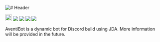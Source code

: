 ![# Header](http://i.imgur.com/cEilUOK.png)

[<img src="https://ci.appveyor.com/api/projects/status/otei5kdne6f0byum?retina=true" height='20.74px'></img>](https://ci.appveyor.com/project/dscalzi/aventibot) [![](https://img.shields.io/github/license/dscalzi/AventiBot.svg)](https://github.com/dscalzi/AventiBot/blob/master/LICENSE) ![](https://img.shields.io/badge/JDA-3.7.0__382-9158BC.svg) ![](https://img.shields.io/badge/lavaplayer-1.3.7-9158BC.svg) [![](https://discordapp.com/api/guilds/211524927831015424/widget.png)](https://discordapp.com/invite/Fcrh6PT)

AventiBot is a dynamic bot for Discord build using JDA. More information will be provided in the future.